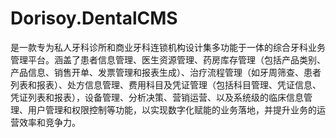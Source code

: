 # Dorisoy.DentalCMS
是一款专为私人牙科诊所和商业牙科连锁机构设计集多功能于一体的综合牙科业务管理平台。涵盖了患者信息管理、医生资源管理、药房库存管理（包括产品类别、产品信息、销售开单、发票管理和报表生成）、治疗流程管理（如牙周筛查、患者列表和报表）、处方信息管理、费用科目及凭证管理（包括科目管理、凭证信息、凭证列表和报表），设备管理、分析决策、营销运营、以及系统级的临床信息管理、用户管理和权限控制等功能，以实现数字化赋能的业务落地，并提升业务的运营效率和竞争力。
